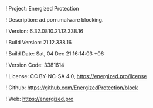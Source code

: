 ! Project: Energized Protection

! Description: ad.porn.malware blocking.

! Version: 6.32.0810.21.12.338.16

! Build Version: 21.12.338.16

! Build Date: Sat, 04 Dec 21 16:14:03 +06

! Version Code: 3381614

! License: CC BY-NC-SA 4.0, https://energized.pro/license

! Github: https://github.com/EnergizedProtection/block

! Web: https://energized.pro
